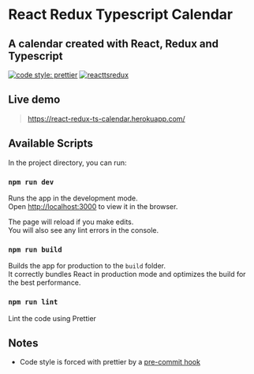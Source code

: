 # React Redux Typescript Calendar

## A calendar created with React, Redux and Typescript

[![code style: prettier](https://img.shields.io/badge/code_style-prettier-ff69b4.svg?style=flat-square)](https://github.com/prettier/prettier)
[![reacttsredux](https://circleci.com/gh/Ciriak/react-redux-typescript-calendar.svg?style=svg)](https://codeclimate.com/github/Ciriak/react-redux-typescript-calendar/builds)

<!-- [![Maintainability](https://api.codeclimate.com/v1/badges/dda2c14e5084ccfa29d2/maintainability)](https://codeclimate.com/github/Ciriak/react-redux-typescript-calendar/maintainability) -->

## Live demo

> https://react-redux-ts-calendar.herokuapp.com/

## Available Scripts

In the project directory, you can run:

### `npm run dev`

Runs the app in the development mode.<br />
Open [http://localhost:3000](http://localhost:3000) to view it in the browser.

The page will reload if you make edits.<br />
You will also see any lint errors in the console.

### `npm run build`

Builds the app for production to the `build` folder.<br />
It correctly bundles React in production mode and optimizes the build for the best performance.

### `npm run lint`

Lint the code using Prettier

## Notes

-   Code style is forced with prettier by a [pre-commit hook](https://www.npmjs.com/package/husky)
